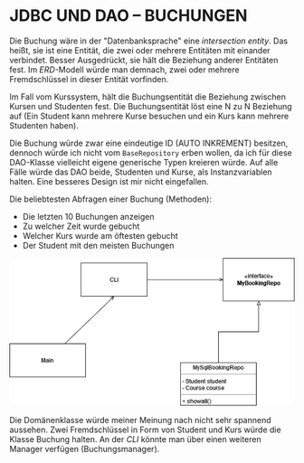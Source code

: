 # JDBC UND DAO – BUCHUNGEN

Die Buchung wäre in der "Datenbanksprache" eine *intersection* *entity*. Das heißt, sie ist eine Entität, die zwei oder mehrere Entitäten mit einander verbindet. Besser Ausgedrückt, sie hält die Beziehung anderer Entitäten fest. Im *ERD*-Modell würde man demnach, zwei oder mehrere Fremdschlüssel in dieser Entität vorfinden. 

Im Fall vom Kurssystem, hält die Buchungsentität die Beziehung zwischen Kursen und Studenten fest. Die Buchungsentität löst eine N zu N Beziehung auf (Ein Student kann mehrere Kurse besuchen und ein Kurs kann mehrere Studenten haben). 

Die Buchung würde zwar eine eindeutige ID (AUTO INKREMENT) besitzen, dennoch würde ich nicht vom `BaseRepository` erben wollen, da ich für diese DAO-Klasse vielleicht eigene generische Typen kreieren würde. Auf alle Fälle würde das DAO beide, Studenten und Kurse, als Instanzvariablen halten. Eine besseres Design ist mir nicht eingefallen. 

Die beliebtesten Abfragen einer Buchung (Methoden): 

* Die letzten 10 Buchungen anzeigen
* Zu welcher Zeit wurde gebucht
* Welcher Kurs wurde am öftesten gebucht
* Der Student mit den meisten Buchungen

![UML_Buchung](images/UML_Buchung.png)

Die Domänenklasse würde meiner Meinung nach nicht sehr spannend aussehen. Zwei Fremdschlüssel in Form von Student und Kurs würde die Klasse Buchung halten. An der *CLI* könnte man über einen weiteren Manager verfügen (Buchungsmanager). 
